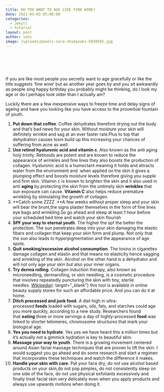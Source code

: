 ```yaml
---
title: DO YOU WANT TO AGE LIKE FINE WINE?
date: 2021-03-03 05:00:00
categories:
  - Jekyll
  - tutorial
layout: post
author: soni
image: /uploads/pexels-sora-shimazaki-5938592.jpg
---
```

### &nbsp;

&nbsp;

If you are like most people you secretly want to age gracefully or like the title suggests ‘fine wine’ but as another year goes by and you sit awkwardly as people sing happy birthday you probably might be thinking, do I look my age or do I perhaps look older than I actually am?

Luckily there are a few inexpensive ways to freeze time and delay signs of ageing and have you looking like you have access to the proverbial fountain of youth.

1. **Put down that coffee**. Coffee dehydrates therefore drying out the body and that’s bad news for your skin. Without moisture your skin will definitely wrinkle and sag at an ever faster rate.Plus to top that dehydration causes toxin build up this increasing your chances of suffering from acne as well.
2. **Use retinol hyaluronic acid and vitamin c**. Also known as the anti aging holy trinity. Retinoids are potent and are known to reduce the appearance of wrinkles and fine lines they also boosts the production of collagen. Hyaluronic acid is a humectant meaning it holds and attracts water from the environment and&nbsp; when applied on the skin it gives a plumping effect and boosts moisture levels therefore giving you supple and firm skin. Vitamin c is known to brighten the skin and it also used in anti&nbsp;**aging**&nbsp;by protecting the skin from the untimely skin&nbsp;**wrinkles**&nbsp;that sun exposure can cause.&nbsp;**Vitamin C**&nbsp;also helps reduce premature wrinkling by stimulating the growth of collagen.
3. **Catch some ZZZZ .**A few weeks without proper sleep and your skin will bear the brunt,the signs plaster themselves in the form of fine lines eye bags and wrinkling.So go ahead and sleep at least 1 hour before your scheduled bed time and watch your skin flourish
4. **SPF your way to eternal youth**. The higher the spf the better the protection. The sun penetrates deep into your skin damaging the elastic fibers and collagen that keep your skin form and plump. Not only that the sun also leads to hyperpigmentation and the appearance of age spots.
5. **Quit smoking/excessive alcohol consumption**. The toxins in cigarettes damage collagen and elastin and that means no elasticity hence sagging and wrinkling of the skin. Alcohol on the other hand is a dehydrator and will not only age your skin but also your inner organs.&nbsp;
6. **Try derma rolling**. Collagen induction therapy, also known as microneedling, dermarolling, or skin needling, is a cosmetic procedure that involves repeatedly puncturing the skin with tiny, sterile needles.&nbsp;[Wikipedia](https://en.m.wikipedia.org/wiki/Collagen_induction_therapy){: target="_blank"}&nbsp;this tool is available in online beauty supply stores for such an affordable price. And you can do it at home.&nbsp;
7. **Ditch processed and junk food.** A diet high in ultra-processed&nbsp;**foods**&nbsp;loaded with sugars, oils, fats, and starches could age you more quickly, according to a new study. Researchers found that&nbsp;**eating**&nbsp;three or more servings a day of highly-processed&nbsp;**food**&nbsp;was linked to shorter telomeres, chromosome structures that mark your biological age.
8. **Yes you need to hydrate**. Yes yes we have heard this a million times but it’s actually not a gimmick hydration is key to beautiful skin.&nbsp;
9. **Massage your way to youth**. There is a growing movement centered around Asian facial massage techniques that are proven to lift the skin. I would suggest you go ahead and do some research and start a regimen that incorporates these techniques and watch the difference it makes.&nbsp;
10. **Handle your skin with care**. Pat your face dry, do not use alcohol based products on your skin,do not pop pimples, do not consistently sleep on one side of the face, do not use physical exfoliants excessively and finally treat facial skin very delicately even when you apply products and always use upwards motions when doing it.
